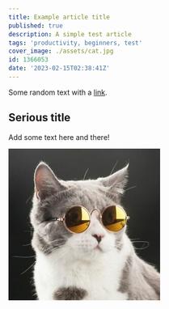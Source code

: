 ```yaml
---
title: Example article title
published: true
description: A simple test article
tags: 'productivity, beginners, test'
cover_image: ./assets/cat.jpg
id: 1366053
date: '2023-02-15T02:38:41Z'
---
```


Some random text with a [link](https://code.visualstudio.com).

## Serious title

Add some text here and there!

![and some pictures too](./assets/cat.jpg)
